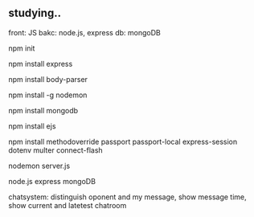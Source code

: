 ## studying..

front: JS
bakc: node.js, express
db: mongoDB 


npm init

npm install express

npm install body-parser

npm install -g nodemon

npm install mongodb  

npm install ejs

npm install methodoverride passport passport-local express-session dotenv multer connect-flash

nodemon server.js



node.js express mongoDB




chatsystem: distinguish oponent and my message, show message time, show current and latetest chatroom